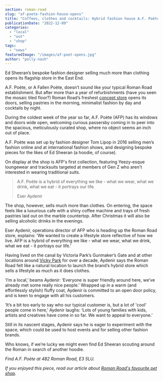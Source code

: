 ```yaml
---
section: roman-road
slug: "af-poete-fashion-house-opens"
title: "Coffees, clothes and cocktails: Hybrid fashion house A.F. Poète opens on the Roman"
publicationDate: "2022-12-09"
categories: 
  - "local"
  - "out"
  - "shop"
tags: 
  - "news"
featuredImage: "/images/af-poet-opens.jpg"
author: "polly-nash"
---
```


Ed Sheeran’s bespoke fashion designer selling much more than clothing opens its flagship store in the East End.

A.F. Poète, or A Fallen Poète, doesn’t sound like your typical Roman Road establishment. But after more than a year of refurbishments (have you seen the mosaic tiled floor?) Roman Road’s freshest [concept store](https://romanroadlondon.com/concept-store-shops-you-didnt-know-you-needed/) opens its doors, selling pastries in the morning, minimalist fashion by day and cocktails by night. 

During the coldest week of the year so far, A.F. Poète (AFP) has its windows and doors wide open, welcoming curious passersby coming in to peer into the spacious, meticulously curated shop, where no object seems an inch out of place. 

A.F. Poète was set up by fashion designer Tom Lipop in 2016 selling men’s fashion online and at international fashion shows, and designing bespoke pieces for the likes of Ed Sheeran (a hoodie, of course).

On display at the shop is AFP's first collection, featuring Yeezy-esque loungewear and tracksuits targeted at members of Gen Z who aren't interested in wearing traditional suits.

> A.F. Poète is a hybrid of everything we like - what we wear, what we drink, what we eat - it portrays our life.
> 
> Eser Aydenir

The shop, however, sells much more than clothes. On entering, the space feels like a luxurious cafe with a shiny coffee machine and trays of fresh pastries laid out on the marble countertop. After Christmas it will also be selling alcoholic drinks in the evenings. 

Eser Aydenir, operations director of AFP who is heading up the Roman Road store, explains: ‘We wanted to create a lifestyle store reflective of how we live. AFP is a hybrid of everything we like - what we wear, what we drink, what we eat - it portrays our life.’ 

Having lived on the canal by Victoria Park’s Gunmaker’s Gate and at other locations around [Vicky Park](https://romanroadlondon.com/victoria-park-autumn-photoessay/) for over a decade, Aydenir says the Roman Road felt like a natural location to launch the brand’s hybrid store which sells a lifestyle as much as it does clothes. 

‘I’m a local,’ beams Aydenir: ‘Everyone is super friendly around here, we’ve already met some really nice people.’ Wrapped up in a warm (and effortlessly stylish) fluffy coat, Aydenir is committed to an open door policy, and is keen to engage with all his customers. 

‘It’s a bit too early to say who our typical customer is, but a lot of 'cool' people come in here,’ Aydenir laughs: ‘Lots of young families with kids, artists and creatives have come in so far. We want to appeal to everyone.’  

Still in its nascent stages, Aydenir says he is eager to experiment with the space, which could be used to host events and for selling other fashion brands. 

Who knows, if we’re lucky we might even find Ed Sheeran scouting around the Roman in search of another hoodie. 

_Find A.F. Poète_ _at 482 Roman Road, E3 5LU._

_If you enjoyed this piece, read our article about [Roman Road's favourite pet shop](https://romanroadlondon.com/dogbliss-dog-shop-opens/)._


